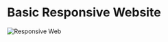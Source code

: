 # Basic Responsive Website


![Responsive Web](https://github.com/ahmedfurkankoc/Responsive-Website/assets/139684794/6c0e8081-419c-440c-a4d4-864c9dfcb197)
